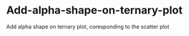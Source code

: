 # Add-alpha-shape-on-ternary-plot
Add alpha shape on ternary plot, coresponding to the scatter plot

